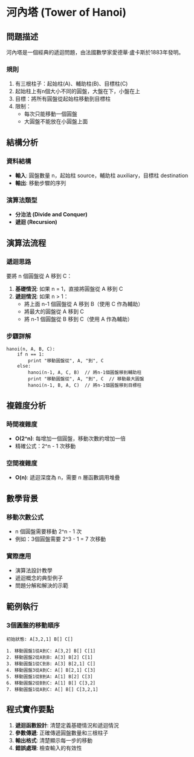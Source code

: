 # 河內塔 (Tower of Hanoi)

## 問題描述

河內塔是一個經典的遞迴問題，由法國數學家愛德華·盧卡斯於1883年發明。

### 規則
1. 有三根柱子：起始柱(A)、輔助柱(B)、目標柱(C)
2. 起始柱上有n個大小不同的圓盤，大盤在下，小盤在上
3. 目標：將所有圓盤從起始柱移動到目標柱
4. 限制：
   - 每次只能移動一個圓盤
   - 大圓盤不能放在小圓盤上面

## 結構分析

### 資料結構
- **輸入**: 圓盤數量 n，起始柱 source，輔助柱 auxiliary，目標柱 destination
- **輸出**: 移動步驟的序列

### 演算法類型
- **分治法 (Divide and Conquer)**
- **遞迴 (Recursion)**

## 演算法流程

### 遞迴思路
要將 n 個圓盤從 A 移到 C：

1. **基礎情況**: 如果 n = 1，直接將圓盤從 A 移到 C
2. **遞迴情況**: 如果 n > 1：
   - 將上面 n-1 個圓盤從 A 移到 B（使用 C 作為輔助）
   - 將最大的圓盤從 A 移到 C
   - 將 n-1 個圓盤從 B 移到 C（使用 A 作為輔助）

### 步驟詳解
```
hanoi(n, A, B, C):
    if n == 1:
        print "移動圓盤從", A, "到", C
    else:
        hanoi(n-1, A, C, B)  // 將n-1個圓盤移到輔助柱
        print "移動圓盤從", A, "到", C  // 移動最大圓盤
        hanoi(n-1, B, A, C)  // 將n-1個圓盤移到目標柱
```

## 複雜度分析

### 時間複雜度
- **O(2^n)**: 每增加一個圓盤，移動次數約增加一倍
- 精確公式：2^n - 1 次移動

### 空間複雜度
- **O(n)**: 遞迴深度為 n，需要 n 層函數調用堆疊

## 數學背景

### 移動次數公式
- n 個圓盤需要移動 2^n - 1 次
- 例如：3個圓盤需要 2^3 - 1 = 7 次移動

### 實際應用
- 演算法設計教學
- 遞迴概念的典型例子
- 問題分解和解決的示範

## 範例執行

### 3個圓盤的移動順序
```
初始狀態: A[3,2,1] B[] C[]

1. 移動圓盤1從A到C: A[3,2] B[] C[1]
2. 移動圓盤2從A到B: A[3] B[2] C[1]
3. 移動圓盤1從C到B: A[3] B[2,1] C[]
4. 移動圓盤3從A到C: A[] B[2,1] C[3]
5. 移動圓盤1從B到A: A[1] B[2] C[3]
6. 移動圓盤2從B到C: A[1] B[] C[3,2]
7. 移動圓盤1從A到C: A[] B[] C[3,2,1]
```

## 程式實作要點

1. **遞迴函數設計**: 清楚定義基礎情況和遞迴情況
2. **參數傳遞**: 正確傳遞圓盤數量和三根柱子
3. **輸出格式**: 清楚顯示每一步的移動
4. **錯誤處理**: 檢查輸入的有效性